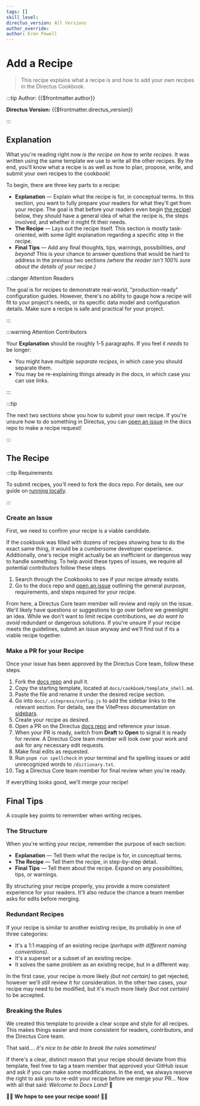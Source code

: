 ```yaml
---
tags: []
skill_level:
directus_version: All Versions
author_override:
author: Eron Powell
---
```


# Add a Recipe

> This recipe explains what a recipe is and how to add your own recipes in the Directus Cookbook.

:::tip Author: {{$frontmatter.author}}

<!-- **Skill Level:** {{$frontmatter.skill_level}}\ -->

**Directus Version:** {{$frontmatter.directus_version}}

<!-- **Tags:** {{$frontmatter.tags.join(", ")}} -->

:::

## Explanation

What you're reading right now _is the recipe on how to write recipes_. It was written using the same template we use to
write all the other recipes. By the end, you'll know what a recipe is as well as how to plan, propose, write, and submit
your own recipes to the cookbook!

To begin, there are three key parts to a recipe:

- **Explanation** — Explain what the recipe is for, in conceptual terms. In this section, you want to fully prepare your
  readers for what they'll get from your recipe. The goal is that before your readers even begin
  [the recipe](#the-recipe)) below, they should have a general idea of what the recipe is, the steps involved, and
  whether it might fit their needs.
- **The Recipe** — Lays out the recipe itself. This section is mostly task-oriented, with some light explanation
  regarding a specific step in the recipe.
- **Final Tips** — Add any final thoughts, tips, warnings, possibilities, _and beyond!_ This is your chance to answer
  questions that would be hard to address in the previous two sections _(where the reader isn't 100% sure about the
  details of your recipe.)_

:::danger Attention Readers

The goal is for recipes to demonstrate real-world, "production-ready" configuration guides. However, there's no ability
to gauge how a recipe will fit to your project's needs, or its specific data model and configuration details. Make sure
a recipe is safe and practical for your project.

:::

:::warning Attention Contributors

Your **Explanation** should be roughly 1-5 paragraphs. If you feel it _needs_ to be longer:

- You might have _multiple separate recipes_, in which case you should separate them.
- You may be re-explaining things already in the docs, in which case you can use links.

:::

:::tip

The next two sections show you how to submit your own recipe. If you're unsure how to do something in Directus, you can
[open an issue](https://github.com/directus/docs/issues) in the docs repo to make a recipe request!

:::

## The Recipe

:::tip Requirements

To submit recipes, you'll need to fork the docs repo. For details, see our guide on
[running locally](/contributing/running-locally.html).

:::

### Create an Issue

First, we need to confirm your recipe is a viable candidate.

If the cookbook was filled with dozens of recipes showing how to do the exact same thing, it would be a cumbersome
developer experience. Additionally, one's recipe might actually be an inefficient or dangerous way to handle something.
To help avoid these types of issues, we require all potential contributors follow these steps.

1. Search through the Cookbooks to see if your recipe already exists.
2. Go to the docs repo and [open an issue](https://github.com/directus/docs/issues) outlining the general purpose,
   requirements, and steps required for your recipe.

From here, a Directus Core team member will review and reply on the issue. We'll likely have questions or suggestions to
go over before we greenlight an idea. While we don't want to limit recipe contributions, _we do want to avoid_ redundant
or dangerous solutions. If you're unsure if your recipe meets the guidelines, submit an issue anyway and we'll find out
if its a viable recipe together.

### Make a PR for your Recipe

Once your issue has been approved by the Directus Core team, follow these steps.

1. Fork the [docs repo](https://github.com/directus/docs/) and pull it.
2. Copy the starting template, located at `docs/cookbook/template_shell.md`.
3. Paste the file and rename it under the desired recipe section.
4. Go into `docs/.vitepress/config.js` to add the sidebar links to the relevant section. For details, see the VitePress
   documentation on [sidebars](https://vitepress.vuejs.org/guide/theme-sidebar).
5. Create your recipe as desired.
6. Open a PR on the Directus [docs repo](https://github.com/directus/docs/) and reference your issue.
7. When your PR is ready, switch from **Draft** to **Open** to signal it is ready for review. A Directus Core team
   member will look over your work and ask for any necessary edit requests.
8. Make final edits as requested.
9. Run `pnpm run spellcheck` in your terminal and fix spelling issues or add unrecognized words to `/dictionary.txt`.
10. Tag a Directus Core team member for final review when you're ready.

If everything looks good, we'll merge your recipe!

## Final Tips

A couple key points to remember when writing recipes.

### The Structure

When you're writing your recipe, remember the purpose of each section:

- **Explanation** — Tell them what the recipe is for, in conceptual terms.
- **The Recipe** — Tell them the recipe, in step-by-step detail.
- **Final Tips** — Tell them about the recipe. Expand on any possibilities, tips, or warnings.

By structuring your recipe properly, you provide a more consistent experience for your readers. It'll also reduce the
chance a team member asks for edits before merging.

### Redundant Recipes

If your recipe is similar to another existing recipe, its probably in one of three categories:

- It's a 1:1 mapping of an existing recipe _(perhaps with different naming conventions)_.
- It's a superset or a subset of an existing recipe.
- It solves the same problem as an existing recipe, but in a different way.

In the first case, your recipe is more likely _(but not certain)_ to get rejected, however we'll still review it for
consideration. In the other two cases, your recipe may need to be modified, but it's much more likely _(but not
certain)_ to be accepted.

### Breaking the Rules

We created this template to provide a clear scope and style for all recipes. This makes things easier and more
consistent for readers, contributors, and the Directus Core team.

That said.... _it's nice to be able to break the rules sometimes!_

If there's a clear, distinct reason that your recipe should deviate from this template, feel free to tag a team member
that approved your GitHub issue and ask if you can make some modifications. In the end, we always reserve the right to
ask you to re-edit your recipe before we merge your PR... Now with all that said: _Welcome to Docs Land!_ :tada:

:man_cook: **We hope to see your recipe soon!** :woman_cook:
